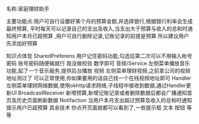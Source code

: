名称:家庭理财助手

主要功能点:用户可自行设置好某个月的预算金额,并选择银行,根据银行利率会生成最终预算,
平时每天可以记录自己的支出及收入,当支出大于预算与收入的总和时通知用户本月已超预算
,用户可自行删除记录,记账记录的前提是预算 所以建议用户先添加好预算

知识点体现
SharedPreferens 用户记住密码功能,勾选后第二次可以不用输入帐号密码 账号密码随便输就行 我没做校验 数字即可
音频/Service 左侧菜单播放音乐功能,起了一个音乐服务,提供后台播放
视频 左侧菜单理财视频,之前拿公司的视频地址测过了 可以正常使用,你如果要用的话自己找一个在线视频地址即可
Handler 左侧菜单理财网络数据,使用okhttp请求网络,子线程中接收到数据,通过Handler更新UI
BroadcastReceiver 新增预算,新增记账记录或者删除数据后都会广播通知首页及历史页面刷新数据
Notifaction 当用户本月支出超过预算及收入的总和时通知提示用户已超预算
其余技术 你点开页面就都可以看到了,一些提示框 文本 按钮 等等